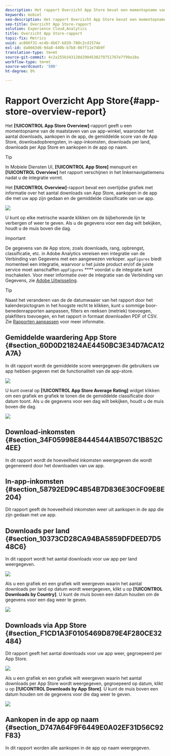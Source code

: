 ```yaml
---
description: Het rapport Overzicht App Store bevat een momentopname van de maatstaven van uw App Store, waaronder het aantal downloads, aankopen in de app, de gemiddelde waardering van de App Store, downloadopbrengsten, in-app-inkomsten, downloads per land, downloads per App Store en aankopen in de app op naam.
keywords: mobiel
seo-description: Het rapport Overzicht App Store bevat een momentopname van de maatstaven van uw App Store, waaronder het aantal downloads, aankopen in de app, de gemiddelde waardering van de App Store, downloadopbrengsten, in-app-inkomsten, downloads per land, downloads per App Store en aankopen in de app op naam.
seo-title: Overzicht App Store-rapport
solution: Experience Cloud,Analytics
title: Overzicht App Store-rapport
topic-fix: Metrics
uuid: ac066f31-ec4b-4b67-b839-780c2cd1574e
exl-id: da8663d6-9da8-440b-b7b8-06ff11e74b9f
translation-type: tm+mt
source-git-commit: 4c2a255b343128d2904530279751767e7f99a10a
workflow-type: tm+mt
source-wordcount: '500'
ht-degree: 0%

---
```


# Rapport Overzicht App Store{#app-store-overview-report}

Het **[!UICONTROL App Store Overview]**-rapport geeft u een momentopname van de maatstaven van uw app-winkel, waaronder het aantal downloads, aankopen in de app, de gemiddelde score van de App Store, downloadopbrengsten, in-app-inkomsten, downloads per land, downloads per App Store en aankopen in de app op naam.

>[!TIP]
>
>In Mobiele Diensten UI, **[!UICONTROL App Store]** menupunt en **[!UICONTROL Overview]** het rapport verschijnen in het linkernavigatiemenu nadat u de integratie vormt.

Het **[!UICONTROL Overview]**-rapport bevat een overtijdse grafiek met informatie over het aantal downloads van App Store, aankopen in de app die met uw app zijn gedaan en de gemiddelde classificatie van uw app.

![](assets/app_store_metrics.png)

U kunt op elke metrische waarde klikken om de bijbehorende lijn te verbergen of weer te geven. Als u de gegevens voor een dag wilt bekijken, houdt u de muis boven die dag.

>[!IMPORTANT]
>
>De gegevens van de App store, zoals downloads, rang, opbrengst, classificatie, etc. in Adobe Analytics vereisen een integratie van de Verbinding van Gegevens met een aangewezen verkoper. `appFigures` biedt momenteel een integratie, waarvoor u het juiste product en/of de juiste service moet aanschaffen  `appFigures` **** voordat u de integratie kunt inschakelen. Voor meer informatie over de integratie van de Verbinding van Gegevens, zie [Adobe Uitwisseling](https://www.adobeexchange.com/experiencecloud.html).

>[!TIP]
>
>Naast het veranderen van de de datumwaaier van het rapport door het kalenderpictogram in het hoogste recht te klikken, kunt u sommige boor-benedenrapporten aanpassen, filters en reeksen (metriek) toevoegen, plakfilters toevoegen, en het rapport in formaat downloaden PDF of CSV. Zie [Rapporten aanpassen](/help/using/usage/reports-customize/reports-customize.md) voor meer informatie.

## Gemiddelde waardering App Store {#section_60D0D21824AE4450BC3E34D7ACA12A7A}

In dit rapport wordt de gemiddelde score weergegeven die gebruikers uw app hebben gegeven met de functionaliteit van de app-store.

![](assets/app_store_rating.png)

U kunt overal op **[!UICONTROL App Store Average Rating]** widget klikken om een grafiek en grafiek te tonen die de gemiddelde classificatie door datum toont. Als u de gegevens voor een dag wilt bekijken, houdt u de muis boven die dag.

![](assets/app_store_downloads_detail.png)

## Download-inkomsten {#section_34F05998E8444544A1B507C1B852C4EE}

In dit rapport wordt de hoeveelheid inkomsten weergegeven die wordt gegenereerd door het downloaden van uw app.

## In-app-inkomsten {#section_58792ED9C4B54B7D836E30CF09E8E204}

Dit rapport geeft de hoeveelheid inkomsten weer uit aankopen in de app die zijn gedaan met uw app.

## Downloads per land {#section_10373CD28CA94BA5859DFDEED7D548C6}

In dit rapport wordt het aantal downloads voor uw app per land weergegeven.

![](assets/country.png)

Als u een grafiek en een grafiek wilt weergeven waarin het aantal downloads per land op datum wordt weergegeven, klikt u op **[!UICONTROL Downloads by Country]**. U kunt de muis boven een datum houden om de gegevens voor een dag weer te geven.

![](assets/downloads_by_country.png)

## Downloads via App Store {#section_F1CD1A3F0105469D879E4F280CE32484}

Dit rapport geeft het aantal downloads voor uw app weer, gegroepeerd per App Store.

![](assets/app_store.png)

Als u een grafiek en een grafiek wilt weergeven waarin het aantal downloads per App Store wordt weergegeven, gegroepeerd op datum, klikt u op **[!UICONTROL Downloads by App Store]**. U kunt de muis boven een datum houden om de gegevens voor die dag weer te geven.

![](assets/app_store_downloads_detail.png)

## Aankopen in de app op naam {#section_D747A64F9F6449E0A02EF31D56C92F83}

In dit rapport worden alle aankopen in de app op naam weergegeven.
